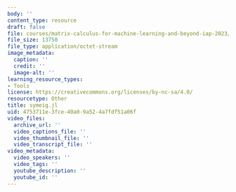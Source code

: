 ```yaml
---
body: ''
content_type: resource
draft: false
file: courses/matrix-calculus-for-machine-learning-and-beyond-iap-2023/symeig.jl
file_size: 13750
file_type: application/octet-stream
image_metadata:
  caption: ''
  credit: ''
  image-alt: ''
learning_resource_types:
- Tools
license: https://creativecommons.org/licenses/by-nc-sa/4.0/
resourcetype: Other
title: symeig.jl
uid: 4753711e-3fce-40a0-9a52-4a7fdf51a06f
video_files:
  archive_url: ''
  video_captions_file: ''
  video_thumbnail_file: ''
  video_transcript_file: ''
video_metadata:
  video_speakers: ''
  video_tags: ''
  youtube_description: ''
  youtube_id: ''
---
```

